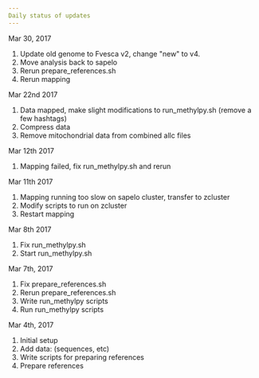 ```yaml
---
Daily status of updates
---
```

Mar 30, 2017
1. Update old genome to Fvesca v2, change "new" to v4.
2. Move analysis back to sapelo
3. Rerun prepare_references.sh
4. Rerun mapping

Mar 22nd 2017
1. Data mapped, make slight modifications to run_methylpy.sh (remove a few hashtags)
2. Compress data
3. Remove mitochondrial data from combined allc files

Mar 12th 2017
1. Mapping failed, fix run_methylpy.sh and rerun

Mar 11th 2017
1. Mapping running too slow on sapelo cluster, transfer to zcluster
2. Modify scripts to run on zcluster
3. Restart mapping

Mar 8th 2017
1. Fix run_methylpy.sh
2. Start run_methylpy.sh

Mar 7th, 2017
1. Fix prepare_references.sh
2. Rerun prepare_references.sh
3. Write run_methylpy scripts
4. Run run_methylpy scripts

Mar 4th, 2017
1. Initial setup
2. Add data: (sequences, etc)
3. Write scripts for preparing references
4. Prepare references
